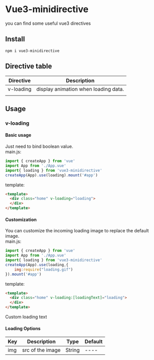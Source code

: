 # Vue3-minidirective
you can find some useful vue3 directives

## Install
~~~
npm i vue3-minidirective
~~~

## Directive table

| Directive | Description                          |
| --------- | ------------------------------------ |
| v-loading | display animation when loading data. |
|           |                                      |

## Usage

###  v-loading
#### Basic usage
Just need to bind boolean value.<br>
main.js:
~~~js
import { createApp } from 'vue'
import App from './App.vue'
import{ loading } from 'vue3-minidirective'
createApp(App).use(loading).mount('#app')
~~~
template:
~~~html
<template>
  <div class="home" v-loading="loading">
  </div>
</template>
~~~
#### Customization
You can customize the incoming loading image to replace the default image.<br>
main.js:
~~~js
import { createApp } from 'vue'
import App from './App.vue'
import{ loading } from 'vue3-minidirective'
createApp(App).use(loading,{
    img:require("loading.gif")
}).mount('#app')
~~~
template:
~~~html
<template>
  <div class="home" v-loading:[loadingText]="loading">
  </div>
</template>
~~~
Custom loading text

#### Loading Options

| Key  | Description      | Type   | Default |
| ---- | ---------------- | ------ | ------- |
| img  | src of the image | String | ----    |